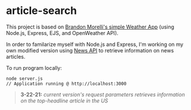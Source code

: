 # article-search

This project is based on
[Brandon Morelli's simple Weather App](https://github.com/bmorelli25/simple-nodejs-weather-app#readme)
(using Node.js, Express, EJS, and OpenWeather API).

In order to familarize myself with Node.js and Express, I'm working on my own modified version using [News API](https://newsapi.org/) to retrieve information on news articles.

To run program locally:
```
node server.js
// Application running @ http://localhost:3000
```

> **3-22-21:** _current version's request parameters retrieves information on the top-headline article in the US_

